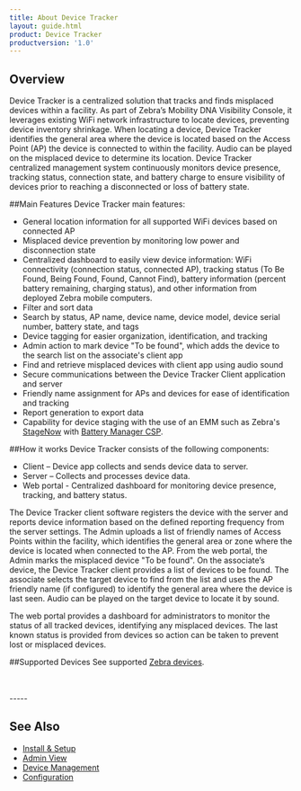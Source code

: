 ```yaml
---
title: About Device Tracker
layout: guide.html
product: Device Tracker
productversion: '1.0'
---
```


## Overview

Device Tracker is a centralized solution that tracks and finds misplaced devices within a facility. As part of Zebra’s Mobility DNA Visibility Console, it leverages existing WiFi network infrastructure to locate devices, preventing device inventory shrinkage. When locating a device, Device Tracker identifies the general area where the device is located based on the Access Point (AP) the device is connected to within the facility. <!-- The Device Tracker client uses BLE (Bluetooth Low Energy) beacons transmitted from the misplaced device for proximity sensing based on its relative position to the device conducting the search. --> Audio can be played on the misplaced device to determine its location. Device Tracker centralized management system continuously monitors device presence, tracking status, connection state, and battery charge to ensure visibility of devices prior to reaching a disconnected or loss of battery state.

##Main Features
Device Tracker main features:
*	General location information for all supported WiFi devices based on connected AP
*	Misplaced device prevention by monitoring low power and disconnection state
*	Centralized dashboard to easily view device information: WiFi connectivity (connection status, connected AP), tracking status (To Be Found, Being Found, Found, Cannot Find), battery information (percent battery remaining, charging status), and other information from deployed Zebra mobile computers. 
 * Filter and sort data
 * Search by status, AP name, device name, device model, device serial number, battery state, and tags
 * Device tagging for easier organization, identification, and tracking
 * Admin action to mark device "To be found", which adds the device to the search list on the associate's client app
*	Find and retrieve misplaced devices with client app using audio sound
*	Secure communications between the Device Tracker Client application and server
*	Friendly name assignment for APs and devices for ease of identification and tracking
*	Report generation to export data 
* Capability for device staging with the use of an EMM such as Zebra's [StageNow](/stagenow/latest/about) with [Battery Manager CSP](/mx/batterymgr).
 <!-- * Visually with BLE based animated and color-coded proximity indicator  -->

##How it works
Device Tracker consists of the following components:
*	Client – Device app collects and sends device data to server.
*	Server – Collects and processes device data. 
*	Web portal - Centralized dashboard for monitoring device presence, tracking, and battery status.

The Device Tracker client software registers the device with the server and reports device information based on the defined reporting frequency from the server settings. The Admin uploads a list of friendly names of Access Points within the facility, which identifies the general area or zone where the device is located when connected to the AP. From the web portal, the Admin marks the misplaced device "To be found".<!-- and the associate tasked to search for the missing device uses their own device as a proximity indicator to locate the misplaced device.--> On the associate’s device, the Device Tracker client provides a list of devices to be found. The associate selects the target device to find from the list and uses the AP friendly name (if configured) to identify the general area where the device is last seen. <!--To further pinpoint the device location, an animated BLE-based (Bluetooth Low Energy) proximity indicator displays a graphic showing how close the user is to the misplaced device. The indicator displays in red when "far" away from the device, orange when "near" the device, and green when "close" in proximity to the device. "Out of Bluetooth range" message appears if the user walks beyond the distance which the Bluetooth signal can be received from the target device. -->Audio can be played on the target device to locate it by sound. <!--, particularly if hidden from view. -->

The web portal provides a dashboard for administrators to monitor the status of all tracked devices, identifying any misplaced devices. The last known status is provided from devices so action can be taken to prevent lost or misplaced devices.


##Supported Devices
See supported [Zebra devices](../setup/#devicerequirements).
  
<br>
<br>
-----

## See Also

* [Install & Setup](../setup)
* [Admin View](../admin)
* [Device Management](../mgmt)
* [Configuration](../config)

